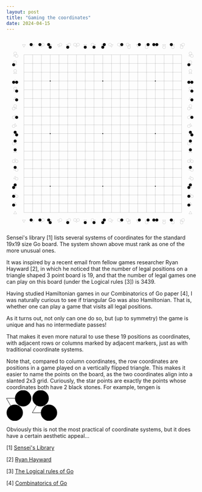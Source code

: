 ```yaml
---
layout: post
title: "Gaming the coordinates"
date: 2024-04-15
---
```


<svg width="700" height="700" viewbox = "0 0 2800 2800" xmlns="http://www.w3.org/2000/svg">
<line x1="256" y1="256" x2="2560" y2="256" style="stroke:black;"/>
<line x1="256" y1="384" x2="2560" y2="384" style="stroke:black;"/>
<line x1="256" y1="512" x2="2560" y2="512" style="stroke:black;"/>
<line x1="256" y1="640" x2="2560" y2="640" style="stroke:black;"/>
<line x1="256" y1="768" x2="2560" y2="768" style="stroke:black;"/>
<line x1="256" y1="896" x2="2560" y2="896" style="stroke:black;"/>
<line x1="256" y1="1024" x2="2560" y2="1024" style="stroke:black;"/>
<line x1="256" y1="1152" x2="2560" y2="1152" style="stroke:black;"/>
<line x1="256" y1="1280" x2="2560" y2="1280" style="stroke:black;"/>
<line x1="256" y1="1408" x2="2560" y2="1408" style="stroke:black;"/>
<line x1="256" y1="1536" x2="2560" y2="1536" style="stroke:black;"/>
<line x1="256" y1="1664" x2="2560" y2="1664" style="stroke:black;"/>
<line x1="256" y1="1792" x2="2560" y2="1792" style="stroke:black;"/>
<line x1="256" y1="1920" x2="2560" y2="1920" style="stroke:black;"/>
<line x1="256" y1="2048" x2="2560" y2="2048" style="stroke:black;"/>
<line x1="256" y1="2176" x2="2560" y2="2176" style="stroke:black;"/>
<line x1="256" y1="2304" x2="2560" y2="2304" style="stroke:black;"/>
<line x1="256" y1="2432" x2="2560" y2="2432" style="stroke:black;"/>
<line x1="256" y1="2560" x2="2560" y2="2560" style="stroke:black;"/>
<line x1="256" y1="256" x2="256" y2="2560" style="stroke:black;"/>
<line x1="384" y1="256" x2="384" y2="2560" style="stroke:black;"/>
<line x1="512" y1="256" x2="512" y2="2560" style="stroke:black;"/>
<line x1="640" y1="256" x2="640" y2="2560" style="stroke:black;"/>
<line x1="768" y1="256" x2="768" y2="2560" style="stroke:black;"/>
<line x1="896" y1="256" x2="896" y2="2560" style="stroke:black;"/>
<line x1="1024" y1="256" x2="1024" y2="2560" style="stroke:black;"/>
<line x1="1152" y1="256" x2="1152" y2="2560" style="stroke:black;"/>
<line x1="1280" y1="256" x2="1280" y2="2560" style="stroke:black;"/>
<line x1="1408" y1="256" x2="1408" y2="2560" style="stroke:black;"/>
<line x1="1536" y1="256" x2="1536" y2="2560" style="stroke:black;"/>
<line x1="1664" y1="256" x2="1664" y2="2560" style="stroke:black;"/>
<line x1="1792" y1="256" x2="1792" y2="2560" style="stroke:black;"/>
<line x1="1920" y1="256" x2="1920" y2="2560" style="stroke:black;"/>
<line x1="2048" y1="256" x2="2048" y2="2560" style="stroke:black;"/>
<line x1="2176" y1="256" x2="2176" y2="2560" style="stroke:black;"/>
<line x1="2304" y1="256" x2="2304" y2="2560" style="stroke:black;"/>
<line x1="2432" y1="256" x2="2432" y2="2560" style="stroke:black;"/>
<line x1="2560" y1="256" x2="2560" y2="2560" style="stroke:black;"/>
<circle cx="640" cy="640" r="7" fill="black"/>
<circle cx="1408" cy="640" r="7" fill="black"/>
<circle cx="2176" cy="640" r="7" fill="black"/>
<circle cx="640" cy="1408" r="7" fill="black"/>
<circle cx="1408" cy="1408" r="7" fill="black"/>
<circle cx="2176" cy="1408" r="7" fill="black"/>
<circle cx="640" cy="2176" r="7" fill="black"/>
<circle cx="1408" cy="2176" r="7" fill="black"/>
<circle cx="2176" cy="2176" r="7" fill="black"/>
<polygon points="234,109 278,109 256,147" style="fill:white;stroke:black"/>
<polygon points="234,2669 278,2669 256,2707" style="fill:white;stroke:black"/>
<polygon points="362,109 406,109 384,147" style="fill:white;stroke:black"/>
<circle cx="362" cy="109" r="21" stroke="black" fill="black"/>
<polygon points="362,2669 406,2669 384,2707" style="fill:white;stroke:black"/>
<circle cx="362" cy="2669" r="21" stroke="black" fill="black"/>
<polygon points="490,109 534,109 512,147" style="fill:white;stroke:black"/>
<circle cx="490" cy="109" r="21" stroke="black" fill="black"/>
<circle cx="534" cy="109" r="21" stroke="black" fill="white"/>
<polygon points="490,2669 534,2669 512,2707" style="fill:white;stroke:black"/>
<circle cx="490" cy="2669" r="21" stroke="black" fill="black"/>
<circle cx="534" cy="2669" r="21" stroke="black" fill="white"/>
<polygon points="618,109 662,109 640,147" style="fill:white;stroke:black"/>
<circle cx="618" cy="109" r="21" stroke="black" fill="black"/>
<circle cx="640" cy="147" r="21" stroke="black" fill="black"/>
<polygon points="618,2669 662,2669 640,2707" style="fill:white;stroke:black"/>
<circle cx="618" cy="2669" r="21" stroke="black" fill="black"/>
<circle cx="640" cy="2707" r="21" stroke="black" fill="black"/>
<polygon points="746,109 790,109 768,147" style="fill:white;stroke:black"/>
<circle cx="790" cy="109" r="21" stroke="black" fill="white"/>
<polygon points="746,2669 790,2669 768,2707" style="fill:white;stroke:black"/>
<circle cx="790" cy="2669" r="21" stroke="black" fill="white"/>
<polygon points="874,109 918,109 896,147" style="fill:white;stroke:black"/>
<circle cx="918" cy="109" r="21" stroke="black" fill="white"/>
<circle cx="896" cy="147" r="21" stroke="black" fill="black"/>
<polygon points="874,2669 918,2669 896,2707" style="fill:white;stroke:black"/>
<circle cx="918" cy="2669" r="21" stroke="black" fill="white"/>
<circle cx="896" cy="2707" r="21" stroke="black" fill="black"/>
<polygon points="1002,109 1046,109 1024,147" style="fill:white;stroke:black"/>
<circle cx="1002" cy="109" r="21" stroke="black" fill="white"/>
<circle cx="1046" cy="109" r="21" stroke="black" fill="white"/>
<polygon points="1002,2669 1046,2669 1024,2707" style="fill:white;stroke:black"/>
<circle cx="1002" cy="2669" r="21" stroke="black" fill="white"/>
<circle cx="1046" cy="2669" r="21" stroke="black" fill="white"/>
<polygon points="1130,109 1174,109 1152,147" style="fill:white;stroke:black"/>
<circle cx="1152" cy="147" r="21" stroke="black" fill="black"/>
<polygon points="1130,2669 1174,2669 1152,2707" style="fill:white;stroke:black"/>
<circle cx="1152" cy="2707" r="21" stroke="black" fill="black"/>
<polygon points="1258,109 1302,109 1280,147" style="fill:white;stroke:black"/>
<circle cx="1258" cy="109" r="21" stroke="black" fill="white"/>
<circle cx="1280" cy="147" r="21" stroke="black" fill="black"/>
<polygon points="1258,2669 1302,2669 1280,2707" style="fill:white;stroke:black"/>
<circle cx="1258" cy="2669" r="21" stroke="black" fill="white"/>
<circle cx="1280" cy="2707" r="21" stroke="black" fill="black"/>
<polygon points="1386,109 1430,109 1408,147" style="fill:white;stroke:black"/>
<circle cx="1430" cy="109" r="21" stroke="black" fill="black"/>
<circle cx="1408" cy="147" r="21" stroke="black" fill="black"/>
<polygon points="1386,2669 1430,2669 1408,2707" style="fill:white;stroke:black"/>
<circle cx="1430" cy="2669" r="21" stroke="black" fill="black"/>
<circle cx="1408" cy="2707" r="21" stroke="black" fill="black"/>
<polygon points="1514,109 1558,109 1536,147" style="fill:white;stroke:black"/>
<circle cx="1514" cy="109" r="21" stroke="black" fill="white"/>
<polygon points="1514,2669 1558,2669 1536,2707" style="fill:white;stroke:black"/>
<circle cx="1514" cy="2669" r="21" stroke="black" fill="white"/>
<polygon points="1642,109 1686,109 1664,147" style="fill:white;stroke:black"/>
<circle cx="1642" cy="109" r="21" stroke="black" fill="white"/>
<circle cx="1686" cy="109" r="21" stroke="black" fill="black"/>
<polygon points="1642,2669 1686,2669 1664,2707" style="fill:white;stroke:black"/>
<circle cx="1642" cy="2669" r="21" stroke="black" fill="white"/>
<circle cx="1686" cy="2669" r="21" stroke="black" fill="black"/>
<polygon points="1770,109 1814,109 1792,147" style="fill:white;stroke:black"/>
<circle cx="1770" cy="109" r="21" stroke="black" fill="white"/>
<circle cx="1792" cy="147" r="21" stroke="black" fill="white"/>
<polygon points="1770,2669 1814,2669 1792,2707" style="fill:white;stroke:black"/>
<circle cx="1770" cy="2669" r="21" stroke="black" fill="white"/>
<circle cx="1792" cy="2707" r="21" stroke="black" fill="white"/>
<polygon points="1898,109 1942,109 1920,147" style="fill:white;stroke:black"/>
<circle cx="1942" cy="109" r="21" stroke="black" fill="black"/>
<polygon points="1898,2669 1942,2669 1920,2707" style="fill:white;stroke:black"/>
<circle cx="1942" cy="2669" r="21" stroke="black" fill="black"/>
<polygon points="2026,109 2070,109 2048,147" style="fill:white;stroke:black"/>
<circle cx="2070" cy="109" r="21" stroke="black" fill="black"/>
<circle cx="2048" cy="147" r="21" stroke="black" fill="white"/>
<polygon points="2026,2669 2070,2669 2048,2707" style="fill:white;stroke:black"/>
<circle cx="2070" cy="2669" r="21" stroke="black" fill="black"/>
<circle cx="2048" cy="2707" r="21" stroke="black" fill="white"/>
<polygon points="2154,109 2198,109 2176,147" style="fill:white;stroke:black"/>
<circle cx="2154" cy="109" r="21" stroke="black" fill="black"/>
<circle cx="2198" cy="109" r="21" stroke="black" fill="black"/>
<polygon points="2154,2669 2198,2669 2176,2707" style="fill:white;stroke:black"/>
<circle cx="2154" cy="2669" r="21" stroke="black" fill="black"/>
<circle cx="2198" cy="2669" r="21" stroke="black" fill="black"/>
<polygon points="2282,109 2326,109 2304,147" style="fill:white;stroke:black"/>
<circle cx="2304" cy="147" r="21" stroke="black" fill="white"/>
<polygon points="2282,2669 2326,2669 2304,2707" style="fill:white;stroke:black"/>
<circle cx="2304" cy="2707" r="21" stroke="black" fill="white"/>
<polygon points="2410,109 2454,109 2432,147" style="fill:white;stroke:black"/>
<circle cx="2410" cy="109" r="21" stroke="black" fill="black"/>
<circle cx="2432" cy="147" r="21" stroke="black" fill="white"/>
<polygon points="2410,2669 2454,2669 2432,2707" style="fill:white;stroke:black"/>
<circle cx="2410" cy="2669" r="21" stroke="black" fill="black"/>
<circle cx="2432" cy="2707" r="21" stroke="black" fill="white"/>
<polygon points="2538,109 2582,109 2560,147" style="fill:white;stroke:black"/>
<circle cx="2582" cy="109" r="21" stroke="black" fill="white"/>
<circle cx="2560" cy="147" r="21" stroke="black" fill="white"/>
<polygon points="2538,2669 2582,2669 2560,2707" style="fill:white;stroke:black"/>
<circle cx="2582" cy="2669" r="21" stroke="black" fill="white"/>
<circle cx="2560" cy="2707" r="21" stroke="black" fill="white"/>
<polygon points="106,2579 150,2579 128,2541" style="fill:white;stroke:black"/>
<polygon points="2666,2579 2710,2579 2688,2541" style="fill:white;stroke:black"/>
<polygon points="106,2451 150,2451 128,2413" style="fill:white;stroke:black"/>
<circle cx="106" cy="2451" r="21" stroke="black" fill="black"/>
<polygon points="2666,2451 2710,2451 2688,2413" style="fill:white;stroke:black"/>
<circle cx="2666" cy="2451" r="21" stroke="black" fill="black"/>
<polygon points="106,2323 150,2323 128,2285" style="fill:white;stroke:black"/>
<circle cx="106" cy="2323" r="21" stroke="black" fill="black"/>
<circle cx="150" cy="2323" r="21" stroke="black" fill="white"/>
<polygon points="2666,2323 2710,2323 2688,2285" style="fill:white;stroke:black"/>
<circle cx="2666" cy="2323" r="21" stroke="black" fill="black"/>
<circle cx="2710" cy="2323" r="21" stroke="black" fill="white"/>
<polygon points="106,2195 150,2195 128,2157" style="fill:white;stroke:black"/>
<circle cx="106" cy="2195" r="21" stroke="black" fill="black"/>
<circle cx="128" cy="2157" r="21" stroke="black" fill="black"/>
<polygon points="2666,2195 2710,2195 2688,2157" style="fill:white;stroke:black"/>
<circle cx="2666" cy="2195" r="21" stroke="black" fill="black"/>
<circle cx="2688" cy="2157" r="21" stroke="black" fill="black"/>
<polygon points="106,2067 150,2067 128,2029" style="fill:white;stroke:black"/>
<circle cx="150" cy="2067" r="21" stroke="black" fill="white"/>
<polygon points="2666,2067 2710,2067 2688,2029" style="fill:white;stroke:black"/>
<circle cx="2710" cy="2067" r="21" stroke="black" fill="white"/>
<polygon points="106,1939 150,1939 128,1901" style="fill:white;stroke:black"/>
<circle cx="150" cy="1939" r="21" stroke="black" fill="white"/>
<circle cx="128" cy="1901" r="21" stroke="black" fill="black"/>
<polygon points="2666,1939 2710,1939 2688,1901" style="fill:white;stroke:black"/>
<circle cx="2710" cy="1939" r="21" stroke="black" fill="white"/>
<circle cx="2688" cy="1901" r="21" stroke="black" fill="black"/>
<polygon points="106,1811 150,1811 128,1773" style="fill:white;stroke:black"/>
<circle cx="106" cy="1811" r="21" stroke="black" fill="white"/>
<circle cx="150" cy="1811" r="21" stroke="black" fill="white"/>
<polygon points="2666,1811 2710,1811 2688,1773" style="fill:white;stroke:black"/>
<circle cx="2666" cy="1811" r="21" stroke="black" fill="white"/>
<circle cx="2710" cy="1811" r="21" stroke="black" fill="white"/>
<polygon points="106,1683 150,1683 128,1645" style="fill:white;stroke:black"/>
<circle cx="128" cy="1645" r="21" stroke="black" fill="black"/>
<polygon points="2666,1683 2710,1683 2688,1645" style="fill:white;stroke:black"/>
<circle cx="2688" cy="1645" r="21" stroke="black" fill="black"/>
<polygon points="106,1555 150,1555 128,1517" style="fill:white;stroke:black"/>
<circle cx="106" cy="1555" r="21" stroke="black" fill="white"/>
<circle cx="128" cy="1517" r="21" stroke="black" fill="black"/>
<polygon points="2666,1555 2710,1555 2688,1517" style="fill:white;stroke:black"/>
<circle cx="2666" cy="1555" r="21" stroke="black" fill="white"/>
<circle cx="2688" cy="1517" r="21" stroke="black" fill="black"/>
<polygon points="106,1427 150,1427 128,1389" style="fill:white;stroke:black"/>
<circle cx="150" cy="1427" r="21" stroke="black" fill="black"/>
<circle cx="128" cy="1389" r="21" stroke="black" fill="black"/>
<polygon points="2666,1427 2710,1427 2688,1389" style="fill:white;stroke:black"/>
<circle cx="2710" cy="1427" r="21" stroke="black" fill="black"/>
<circle cx="2688" cy="1389" r="21" stroke="black" fill="black"/>
<polygon points="106,1299 150,1299 128,1261" style="fill:white;stroke:black"/>
<circle cx="106" cy="1299" r="21" stroke="black" fill="white"/>
<polygon points="2666,1299 2710,1299 2688,1261" style="fill:white;stroke:black"/>
<circle cx="2666" cy="1299" r="21" stroke="black" fill="white"/>
<polygon points="106,1171 150,1171 128,1133" style="fill:white;stroke:black"/>
<circle cx="106" cy="1171" r="21" stroke="black" fill="white"/>
<circle cx="150" cy="1171" r="21" stroke="black" fill="black"/>
<polygon points="2666,1171 2710,1171 2688,1133" style="fill:white;stroke:black"/>
<circle cx="2666" cy="1171" r="21" stroke="black" fill="white"/>
<circle cx="2710" cy="1171" r="21" stroke="black" fill="black"/>
<polygon points="106,1043 150,1043 128,1005" style="fill:white;stroke:black"/>
<circle cx="106" cy="1043" r="21" stroke="black" fill="white"/>
<circle cx="128" cy="1005" r="21" stroke="black" fill="white"/>
<polygon points="2666,1043 2710,1043 2688,1005" style="fill:white;stroke:black"/>
<circle cx="2666" cy="1043" r="21" stroke="black" fill="white"/>
<circle cx="2688" cy="1005" r="21" stroke="black" fill="white"/>
<polygon points="106,915 150,915 128,877" style="fill:white;stroke:black"/>
<circle cx="150" cy="915" r="21" stroke="black" fill="black"/>
<polygon points="2666,915 2710,915 2688,877" style="fill:white;stroke:black"/>
<circle cx="2710" cy="915" r="21" stroke="black" fill="black"/>
<polygon points="106,787 150,787 128,749" style="fill:white;stroke:black"/>
<circle cx="150" cy="787" r="21" stroke="black" fill="black"/>
<circle cx="128" cy="749" r="21" stroke="black" fill="white"/>
<polygon points="2666,787 2710,787 2688,749" style="fill:white;stroke:black"/>
<circle cx="2710" cy="787" r="21" stroke="black" fill="black"/>
<circle cx="2688" cy="749" r="21" stroke="black" fill="white"/>
<polygon points="106,659 150,659 128,621" style="fill:white;stroke:black"/>
<circle cx="106" cy="659" r="21" stroke="black" fill="black"/>
<circle cx="150" cy="659" r="21" stroke="black" fill="black"/>
<polygon points="2666,659 2710,659 2688,621" style="fill:white;stroke:black"/>
<circle cx="2666" cy="659" r="21" stroke="black" fill="black"/>
<circle cx="2710" cy="659" r="21" stroke="black" fill="black"/>
<polygon points="106,531 150,531 128,493" style="fill:white;stroke:black"/>
<circle cx="128" cy="493" r="21" stroke="black" fill="white"/>
<polygon points="2666,531 2710,531 2688,493" style="fill:white;stroke:black"/>
<circle cx="2688" cy="493" r="21" stroke="black" fill="white"/>
<polygon points="106,403 150,403 128,365" style="fill:white;stroke:black"/>
<circle cx="106" cy="403" r="21" stroke="black" fill="black"/>
<circle cx="128" cy="365" r="21" stroke="black" fill="white"/>
<polygon points="2666,403 2710,403 2688,365" style="fill:white;stroke:black"/>
<circle cx="2666" cy="403" r="21" stroke="black" fill="black"/>
<circle cx="2688" cy="365" r="21" stroke="black" fill="white"/>
<polygon points="106,275 150,275 128,237" style="fill:white;stroke:black"/>
<circle cx="150" cy="275" r="21" stroke="black" fill="white"/>
<circle cx="128" cy="237" r="21" stroke="black" fill="white"/>
<polygon points="2666,275 2710,275 2688,237" style="fill:white;stroke:black"/>
<circle cx="2710" cy="275" r="21" stroke="black" fill="white"/>
<circle cx="2688" cy="237" r="21" stroke="black" fill="white"/>
</svg>

Sensei's library [1] lists several systems of coordinates for the standard 19x19 size Go board.
The system shown above must rank as one of the more unusual ones.

It was inspired by a recent email from fellow games researcher Ryan Hayward [2], in which he noticed
that the number of legal positions on a triangle shaped 3 point board is 19,
and that the number of legal games one can play on this board (under the Logical rules [3]) is 3439.

Having studied Hamiltonian games in our Combinatorics of Go paper [4], I was naturally curious to see
if triangular Go was also Hamiltonian. That is, whether one can play a game that visits all legal positions.

As it turns out, not only can one do so, but (up to symmetry) the game is unique and has no intermediate passes!

That makes it even more natural to use these 19 positions as coordinates, with adjacent rows or columns marked by adjacent markers, just as with traditional coordinate systems.

Note that, compared to column coordinates, the row coordinates are positions in a game played on a vertically flipped triangle. This makes it easier to name the points on the board, as the two coordinates align into a slanted 2x3 grid. Curiously, the star points are exactly the points whose coordinates both have 2 black stones. For example, tengen is 
<svg width="154" height="80" viewbox = "0 0 154 80" xmlns="http://www.w3.org/2000/svg">
<polygon points="0,21 44,21 22,59" style="fill:white;stroke:black"/>
<circle cx="44" cy="21" r="21" stroke="black" fill="black"/>
<circle cx="22" cy="59" r="21" stroke="black" fill="black"/>
<polygon points="68,59 112,59 90,21" style="fill:white;stroke:black"/>
<circle cx="112" cy="59" r="21" stroke="black" fill="black"/>
<circle cx="90" cy="21" r="21" stroke="black" fill="black"/>
</svg>

Obviously this is not the most practical of coordinate systems, but it does have a certain aesthetic appeal...

[1] [Sensei's Library](https://senseis.xmp.net/?Coordinates)

[2] [Ryan Hayward](https://webdocs.cs.ualberta.ca/~hayward/)

[3] [The Logical rules of Go](https://tromp.github.io/go.html)

[4] [Combinatorics of Go](https://tromp.github.io/go/gostate.pdf)
